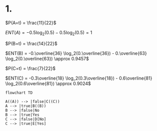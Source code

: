 # 1.

$P(A=t) = \frac{11}{22}$

$ENT(A) = -0.5\log_2(0.5) - 0.5\log_2(0.5) = 1$

$P(B=t) = \frac{14}{22}$

$ENT(B) = -0.\overline{36} \log_2(0.\overline{36}) - 0.\overline{63}
\log_2(0.\overline{63}) \approx 0.9457$

$P(C=t) = \frac{7}{22}$

$ENT(C) = -0.3\overline{18} \log_2(0.3\overline{18}) - 0.6\overline{81}
\log_2(0.6\overline{81}) \approx 0.9024$

```mermaid
flowchart TD

A((A)) --> |false|C((C))
A --> |true|B((B))
B --> |false|No
B --> |true|Yes
C --> |false|D[No]
C --> |true|E[Yes]
```
